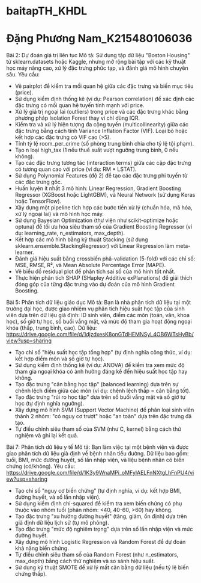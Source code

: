 # baitapTH_KHDL
# Đặng Phương Nam_K215480106036

Bài 2: Dự đoán giá trị liên tục
Mô tả: Sử dụng tập dữ liệu "Boston Housing" từ sklearn.datasets hoặc Kaggle, nhưng mở rộng bài tập với các kỹ thuật học máy nâng cao, xử lý đặc trưng phức tạp, và đánh giá mô hình chuyên sâu.
Yêu cầu:
+ Vẽ pairplot để kiểm tra mối quan hệ giữa các đặc trưng và biến mục tiêu (price).
+ Sử dụng kiểm định thống kê (ví dụ: Pearson correlation) để xác định các đặc trưng có mối quan hệ tuyến tính mạnh với price.
+ Xử lý giá trị ngoại lai (outliers) trong price và các đặc trưng khác bằng phương pháp Isolation Forest thay vì chỉ dùng IQR.
+ Kiểm tra và xử lý hiện tượng đa cộng tuyến (multicollinearity) giữa các đặc trưng bằng cách tính Variance Inflation Factor (VIF). Loại bỏ hoặc kết hợp các đặc trưng có VIF cao (>5).
+ Tính tỷ lệ room_per_crime (số phòng trung bình chia cho tỷ lệ tội phạm).
+ Tạo n loại high_tax (1 nếu thuế suất vượt ngưỡng trung bình, 0 nếu không).
+ Tạo các đặc trưng tương tác (interaction terms) giữa các cặp đặc trưng có tương quan cao với price (ví dụ: RM * LSTAT).
+ Sử dụng Polynomial Features (độ 2) để tạo các đặc trưng phi tuyến từ các đặc trưng gốc.
+ Huấn luyện ít nhất 3 mô hình: Linear Regression, Gradient Boosting Regressor (XGBoost hoặc LightGBM), và Neural Network (sử dụng Keras hoặc TensorFlow).
+ Xây dựng một pipeline tích hợp các bước tiền xử lý (chuẩn hóa, mã hóa, xử lý ngoại lai) và mô hình học máy.
+ Sử dụng Bayesian Optimization (thư viện như scikit-optimize hoặc optuna) để tối ưu hóa siêu tham số của Gradient Boosting Regressor (ví dụ: learning_rate, n_estimators, max_depth).
+ Kết hợp các mô hình bằng kỹ thuật Stacking (sử dụng sklearn.ensemble.StackingRegressor) với Linear Regression làm meta-learner.
+ Đánh giá hiệu suất bằng crossbiến phâ-validation (5-fold) với các chỉ số: MSE, RMSE, R², và Mean Absolute Percentage Error (MAPE).
+ Vẽ biểu đồ residual plot để phân tích sai số của mô hình tốt nhất.
+ Thực hiện phân tích SHAP (SHapley Additive exPlanations) để giải thích đóng góp của từng đặc trưng vào dự đoán của mô hình Gradient Boosting.

Bài 5: Phân tích dữ liệu giáo dục
Mô tả: Bạn là nhà phân tích dữ liệu tại một trường đại học, được giao nhiệm vụ phân tích hiệu suất học tập của sinh viên dựa trên dữ liệu giả định: ID sinh viên, điểm các môn (toán, văn, khoa học), số giờ tự học, số buổi vắng mặt, và mức độ tham gia hoạt động ngoại khóa (thấp, trung bình, cao).
Dữ liệu: https://drive.google.com/file/d/1djzdxesK8onGTdHEMNSyL4OB6WTsHyBb/view?usp=sharing
+ Tạo chỉ số "hiệu suất học tập tổng hợp" (tự định nghĩa công thức, ví dụ: kết hợp điểm môn và số giờ tự học).
+ Sử dụng kiểm định thống kê (ví dụ: ANOVA) để kiểm tra xem mức độ tham gia ngoại khóa có ảnh hưởng đáng kể đến hiệu suất học tập hay không.
+ Tạo đặc trưng "cân bằng học tập" (balanced learning) dựa trên sự chênh lệch điểm giữa các môn (ví dụ: chênh lệch thấp = cân bằng tốt).
+ Tạo đặc trưng "rủi ro học tập" dựa trên số buổi vắng mặt và số giờ tự học (tự định nghĩa ngưỡng).
+ Xây dựng mô hình SVM (Support Vector Machine) để phân loại sinh viên thành 2 nhóm: "có nguy cơ trượt" hoặc "an toàn" dựa trên đặc trưng đã tạo.
+ Tự điều chỉnh siêu tham số của SVM (như C, kernel) bằng cách thử nghiệm và ghi lại kết quả.

Bài 7: Phân tích dữ liệu y tế
Mô tả: Bạn làm việc tại một bệnh viện và được giao phân tích dữ liệu giả định về bệnh nhân tiểu đường. Dữ liệu bao gồm: tuổi, BMI, mức đường huyết, số lần nhập viện, và liệu bệnh nhân có biến chứng (có/không).
Yêu cầu: https://drive.google.com/file/d/1K3y9WnaMPi_oMFylAELFnNXtgLhFnPU4/view?usp=sharing
+ Tạo chỉ số "nguy cơ biến chứng" (tự định nghĩa, ví dụ: kết hợp BMI, đường huyết, và số lần nhập viện).
+ Sử dụng kiểm định chi-squared để kiểm tra xem biến chứng có phụ thuộc vào nhóm tuổi (phân nhóm: <40, 40-60, >60) hay không.
+ Tạo đặc trưng "xu hướng đường huyết" (tăng, giảm, ổn định) dựa trên giả định dữ liệu lịch sử (tự mô phỏng).
+ Tạo đặc trưng "mức độ nghiêm trọng" dựa trên số lần nhập viện và mức đường huyết.
+ Xây dựng mô hình Logistic Regression và Random Forest để dự đoán khả năng biến chứng.
+ Tự điều chỉnh siêu tham số của Random Forest (như n_estimators, max_depth) bằng cách thử nghiệm và so sánh hiệu suất.
+ Sử dụng kỹ thuật SMOTE để xử lý mất cân bằng dữ liệu (nếu tỷ lệ biến chứng thấp).
